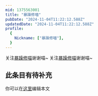 ```yaml
---
mid: 1375563001
title: "暴躁修喵"
pubDate: "2024-11-04T11:22:12.588Z"
updatedDate: "2024-11-04T11:22:12.588Z"
profile:
  {
    Nickname: ["暴躁修喵"],
  }
---
```


关注[暴躁修喵](https://space.bilibili.com/1375563001)谢谢喵~ 关注[暴躁修喵](https://space.bilibili.com/1375563001)谢谢喵~

## 此条目有待补充
你可以在[这里](https://github.com/Yuhanawa/VTuber.ICU/edit/master/src/content/v/暴躁修喵/index.md)编辑本文
